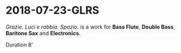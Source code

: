 # 2018-07-23-GLRS
*Grazie. Luci e rabbia. Spazio.* is a work for **Bass Flute**, **Double Bass**, **Baritone Sax** and **Electronics**.

Duration 8'
